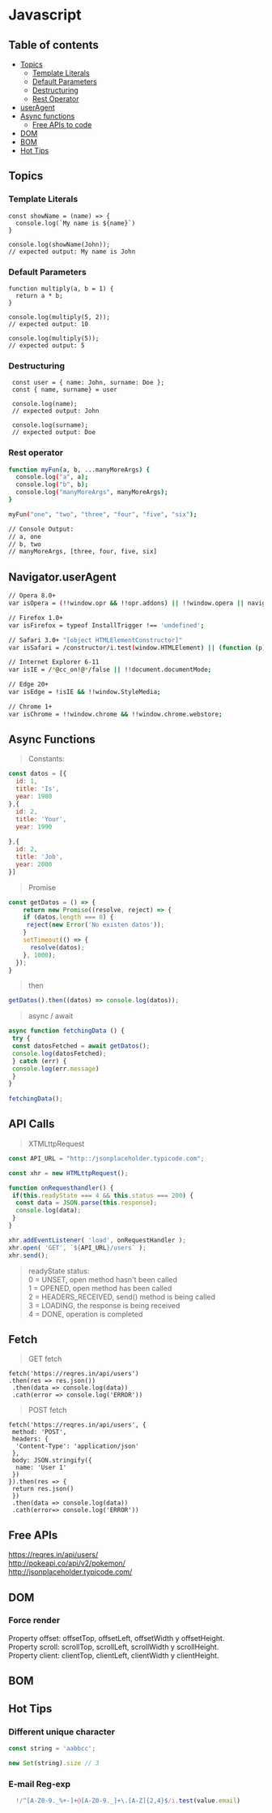 # Javascript
## Table of contents
* [Topics](#topics)  
  * [Template Literals](#template-literals)
  * [Default Parameters](#default-parameters)
  * [Destructuring](#destructuring)
  * [Rest Operator](#rest-operator)
* [userAgent](#userAgent)
* [Async functions](#async-functions)
    * [Free APIs to code](#free-apis)
* [DOM](#dom)
* [BOM](#bom)
* [Hot Tips](#hot-tips)
## Topics
### Template Literals
```
const showName = (name) => {
  console.log(`My name is ${name}`)
}

console.log(showName(John));
// expected output: My name is John

```
### Default Parameters
```
function multiply(a, b = 1) {
  return a * b;
}

console.log(multiply(5, 2));
// expected output: 10

console.log(multiply(5));
// expected output: 5

```
### Destructuring
```
 const user = { name: John, surname: Doe }; 
 const { name, surname} = user
 
 console.log(name);
 // expected output: John

 console.log(surname);
 // expected output: Doe

```
### Rest operator
```bash
function myFun(a, b, ...manyMoreArgs) {
  console.log("a", a);
  console.log("b", b);
  console.log("manyMoreArgs", manyMoreArgs);
}

myFun("one", "two", "three", "four", "five", "six");

// Console Output:
// a, one
// b, two
// manyMoreArgs, [three, four, five, six]
```


## Navigator.userAgent   
```bash
// Opera 8.0+
var isOpera = (!!window.opr && !!opr.addons) || !!window.opera || navigator.userAgent.indexOf(' OPR/') >= 0;

// Firefox 1.0+
var isFirefox = typeof InstallTrigger !== 'undefined';

// Safari 3.0+ "[object HTMLElementConstructor]" 
var isSafari = /constructor/i.test(window.HTMLElement) || (function (p) { return p.toString() === "[object SafariRemoteNotification]"; })(!window['safari'] || (typeof safari !== 'undefined' && safari.pushNotification));

// Internet Explorer 6-11
var isIE = /*@cc_on!@*/false || !!document.documentMode;

// Edge 20+
var isEdge = !isIE && !!window.StyleMedia;

// Chrome 1+
var isChrome = !!window.chrome && !!window.chrome.webstore;
```
## Async Functions
>Constants:
```javascript
const datos = [{
  id: 1,
  title: 'Is',
  year: 1980
},{
  id: 2,
  title: 'Your',
  year: 1990
  
},{
  id: 2,
  title: 'Job',
  year: 2000
}]
```
>Promise
```javascript
const getDatos = () => {
    return new Promise((resolve, reject) => {
    if (datos.length === 0) {
     reject(new Error('No existen datos'));
    }
    setTimeout(() => {
      resolve(datos);
    }, 1000);
  });
}
```
>then
```javascript
getDatos().then((datos) => console.log(datos));
```
>async / await
```javascript     
async function fetchingData () {
 try {
 const datosFetched = await getDatos();
 console.log(datosFetched);
 } catch (err) {
 console.log(err.message)
 }
}
  
fetchingData();
```
## API Calls
> XTMLttpRequest
```javascript
const API_URL = "http::/jsonplaceholder.typicode.com";

const xhr = new HTMLttpRequest();

function onRequesthandler() {
 if(this.readyState === 4 && this.status === 200) {
  const data = JSON.parse(this.response);
  console.log(data);
 }
}

xhr.addEventListener( 'load', onRequestHandler ); 
xhr.open( 'GET', `${API_URL}/users` );
xhr.send();
```
> readyState status:   
> 0 = UNSET, open method hasn't been called   
> 1 = OPENED, open method has been called   
> 2 = HEADERS_RECEIVED, send() method is being called   
> 3 = LOADING, the response is being received   
> 4 = DONE, operation is completed   

## Fetch
>GET fetch   
```
fetch('https://reqres.in/api/users')
.then(res => res.json())
 .then(data => console.log(data))
 .cath(error => console.log('ERROR'))
```
>POST fetch   
```
fetch('https://reqres.in/api/users', {
 method: 'POST',
 headers: {
  'Content-Type': 'application/json'
 },
 body: JSON.stringify({
  name: 'User 1'
 })
}).then(res => {
 return res.json()
 })
 .then(data => console.log(data))
 .cath(error=> console.log('ERROR'))
```

## Free APIs
https://reqres.in/api/users/    
http://pokeapi.co/api/v2/pokemon/   
http://jsonplaceholder.typicode.com/

## DOM

### Force render
Property offset: offsetTop, offsetLeft, offsetWidth y offsetHeight.   
Property scroll: scrollTop, scrollLeft, scrollWidth y scrollHeight.   
Property client: clientTop, clientLeft, clientWidth y clientHeight.   

## BOM

## Hot Tips
### Different unique character
```javascript
const string = 'aabbcc';

new Set(string).size // 3
```
### E-mail Reg-exp
```js
  !/^[A-Z0-9._%+-]+@[A-Z0-9._]+\.[A-Z]{2,4}$/i.test(value.email)
```
